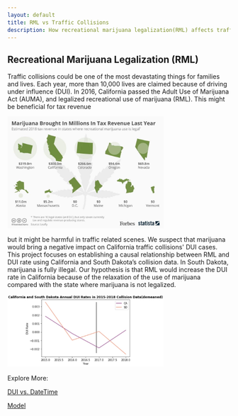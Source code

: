 ```yaml
---
layout: default
title: RML vs Traffic Collisions
description: How recreational marijuana legalization(RML) affects traffic-related scenes in California using Difference in Differences model
---
```

## Recreational Marijuana Legalization (RML)
Traffic collisions could be one of the most devastating things for families and lives. Each year, more than 10,000 lives are claimed because of driving under influence (DUI). In 2016, California passed the Adult Use of Marijuana Act (AUMA), and legalized recreational use of marijuana (RML). This might be beneficial for tax revenue

<img src="./assets/revenue.jpg" height="40%" width="70%"/>

but it might be harmful in traffic related scenes. We suspect that marijuana would bring a negative impact on California traffic collisions' DUI cases. This project focuses on establishing a causal relationship between RML and DUI rate using California and South Dakota’s collision data. In South 	Dakota, marijuana is fully illegal. Our hypothesis is that RML would increase the DUI rate in California because of the relaxation of the use of marijuana compared with the state where marijuana is not legalized.

<img src="./assets/model_page/model2.jpg" height="40%" width="70%"/>

Explore More:

[DUI vs. DateTime](./pages/datetime.html)

[Model](./pages/model.html)
